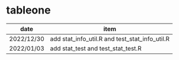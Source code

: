 # tableone

| date | item |
|  ----  | ----  |
|2022/12/30 | add stat_info_util.R and test_stat_info_util.R|
|2022/01/03 | add stat_test and test_stat_test.R|
